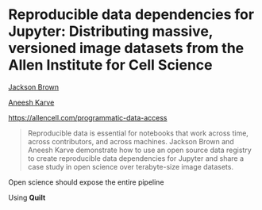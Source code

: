 # Reproducible data dependencies for Jupyter: Distributing massive, versioned image datasets from the Allen Institute for Cell Science

[Jackson Brown](https://www.alleninstitute.org/)

[Aneesh Karve](https://quiltdata.com/)

https://allencell.com/programmatic-data-access

>Reproducible data is essential for notebooks that work across time, across contributors, and across machines. Jackson Brown and Aneesh Karve demonstrate how to use an open source data registry to create reproducible data dependencies for Jupyter and share a case study in open science over terabyte-size image datasets.

Open science should expose the entire pipeline

Using **Quilt**

